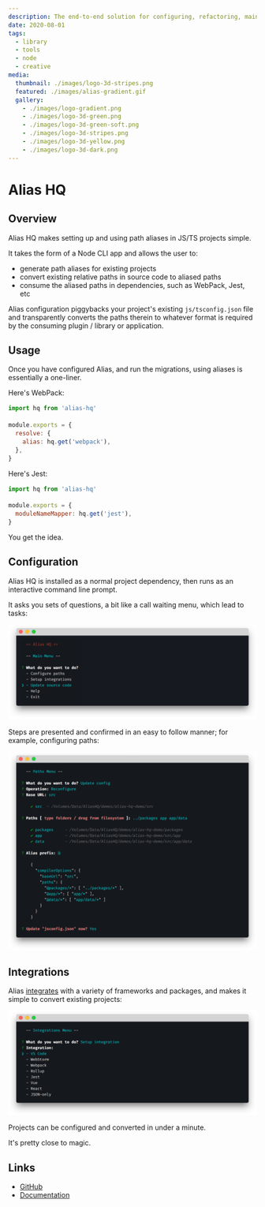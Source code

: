 ```yaml
---
description: The end-to-end solution for configuring, refactoring, maintaining and using path aliases
date: 2020-08-01
tags:
  - library
  - tools
  - node
  - creative
media:
  thumbnail: ./images/logo-3d-stripes.png
  featured: ./images/alias-gradient.gif
  gallery:
    - ./images/logo-gradient.png
    - ./images/logo-3d-green.png
    - ./images/logo-3d-green-soft.png
    - ./images/logo-3d-stripes.png
    - ./images/logo-3d-yellow.png
    - ./images/logo-3d-dark.png
---
```

# Alias HQ

## Overview

Alias HQ makes setting up and using path aliases in JS/TS projects simple.

It takes the form of a Node CLI app and allows the user to:

- generate path aliases for existing projects
- convert existing relative paths in source code to aliased paths
- consume the aliased paths in dependencies, such as WebPack, Jest, etc 

Alias configuration piggybacks your project's existing `js/tsconfig.json` file and transparently converts the paths therein to whatever format is required by the consuming plugin / library or application.

## Usage

Once you have configured Alias, and run the migrations, using aliases is essentially a one-liner.

Here's WebPack:

```js
import hq from 'alias-hq'

module.exports = {
  resolve: {
    alias: hq.get('webpack'),
  },
}
```

Here's Jest:

```js
import hq from 'alias-hq'

module.exports = {
  moduleNameMapper: hq.get('jest'),
}
```

You get the idea.

## Configuration

Alias HQ is installed as a normal project dependency, then runs as an interactive command line prompt.

It asks you sets of questions, a bit like a call waiting menu, which lead to tasks:

![cli-preview.png](./screens/cli-preview.png)

Steps are presented and confirmed in an easy to follow manner; for example, configuring paths:

![cli-paths.png](./screens/cli-paths.png)

## Integrations

Alias [integrates](https://github.com/davestewart/alias-hq/blob/master/docs/integrations.md) with a variety of frameworks and packages, and makes it simple to convert existing projects: 

![cli-debug.png](./screens/cli-integrations.png)

Projects can be configured and converted in under a minute.

It's pretty close to magic.

## Links

- [GitHub](https://github.com/davestewart/alias-hq)
- [Documentation](https://github.com/davestewart/alias-hq/tree/master/docs)

